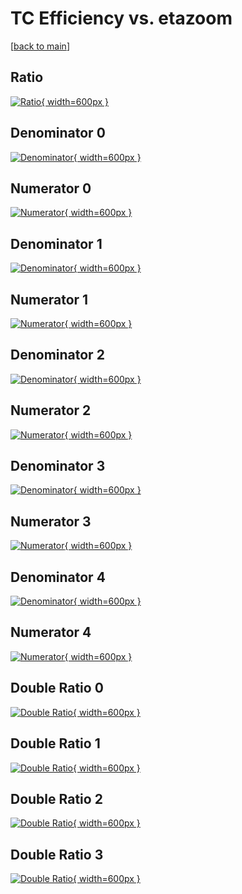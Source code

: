 # TC Efficiency vs. etazoom

[[back to main](./)]



## Ratio

[![Ratio](../mtv/var/TC_base_321_0_eff_etazoom.png){ width=600px }](../mtv/var/TC_base_321_0_eff_etazoom.pdf)

## Denominator 0

[![Denominator](../mtv/den/TC_base_321_0_eff_etazoom_den0.png){ width=600px }](../mtv/den/TC_base_321_0_eff_etazoom_den0.pdf)

## Numerator 0

[![Numerator](../mtv/num/TC_base_321_0_eff_etazoom_num0.png){ width=600px }](../mtv/num/TC_base_321_0_eff_etazoom_num0.pdf)

## Denominator 1

[![Denominator](../mtv/den/TC_base_321_0_eff_etazoom_den1.png){ width=600px }](../mtv/den/TC_base_321_0_eff_etazoom_den1.pdf)

## Numerator 1

[![Numerator](../mtv/num/TC_base_321_0_eff_etazoom_num1.png){ width=600px }](../mtv/num/TC_base_321_0_eff_etazoom_num1.pdf)

## Denominator 2

[![Denominator](../mtv/den/TC_base_321_0_eff_etazoom_den2.png){ width=600px }](../mtv/den/TC_base_321_0_eff_etazoom_den2.pdf)

## Numerator 2

[![Numerator](../mtv/num/TC_base_321_0_eff_etazoom_num2.png){ width=600px }](../mtv/num/TC_base_321_0_eff_etazoom_num2.pdf)

## Denominator 3

[![Denominator](../mtv/den/TC_base_321_0_eff_etazoom_den3.png){ width=600px }](../mtv/den/TC_base_321_0_eff_etazoom_den3.pdf)

## Numerator 3

[![Numerator](../mtv/num/TC_base_321_0_eff_etazoom_num3.png){ width=600px }](../mtv/num/TC_base_321_0_eff_etazoom_num3.pdf)

## Denominator 4

[![Denominator](../mtv/den/TC_base_321_0_eff_etazoom_den4.png){ width=600px }](../mtv/den/TC_base_321_0_eff_etazoom_den4.pdf)

## Numerator 4

[![Numerator](../mtv/num/TC_base_321_0_eff_etazoom_num4.png){ width=600px }](../mtv/num/TC_base_321_0_eff_etazoom_num4.pdf)

## Double Ratio 0

[![Double Ratio](../mtv/ratio/TC_base_321_0_eff_etazoom_ratio0.png){ width=600px }](../mtv/ratio/TC_base_321_0_eff_etazoom_ratio0.pdf)

## Double Ratio 1

[![Double Ratio](../mtv/ratio/TC_base_321_0_eff_etazoom_ratio1.png){ width=600px }](../mtv/ratio/TC_base_321_0_eff_etazoom_ratio1.pdf)

## Double Ratio 2

[![Double Ratio](../mtv/ratio/TC_base_321_0_eff_etazoom_ratio2.png){ width=600px }](../mtv/ratio/TC_base_321_0_eff_etazoom_ratio2.pdf)

## Double Ratio 3

[![Double Ratio](../mtv/ratio/TC_base_321_0_eff_etazoom_ratio3.png){ width=600px }](../mtv/ratio/TC_base_321_0_eff_etazoom_ratio3.pdf)

